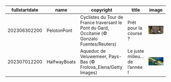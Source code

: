 |fullstartdate|name|copyright|title|image|
|--|--|--|--|--|
202306302200|PelotonPont|Cyclistes du Tour de France traversant le Pont du Gard, Occitanie (© Gonzalo Fuentes/Reuters)|Prêt pour la course ?|![](/fr-FR/2023/07/202306302200PelotonPont.jpg)|
202307012200|HalfwayBoats|Aqueduc de Veluwemeer, Pays-Bas (© Frolova_Elena/Getty Images)|Le juste milieu… de l’année !|![](/fr-FR/2023/07/202307012200HalfwayBoats.jpg)|
